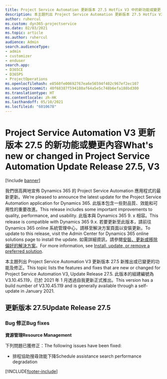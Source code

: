 ```yaml
---
title: Project Service Automation 更新版本 27.5 Hotfix V3 中的新功能或變更
description: 本主題列出 Project Service Automation 更新版本 27.5 Hotfix V3 提供的功能和修正。
author: ruhercul
ms.custom: dyn365-projectservice
ms.date: 02/03/2021
ms.topic: article
ms.author: ruhercul
audience: Admin
search.audienceType:
- admin
- customizer
- enduser
search.app:
- D365CE
- D365PS
- ProjectOperations
ms.openlocfilehash: e8560fe00692767ea6e56594f402c967ef2ec107
ms.sourcegitcommit: 40f68387f594180af64a5e5c748b6efa188bd300
ms.translationtype: HT
ms.contentlocale: zh-HK
ms.lasthandoff: 05/10/2021
ms.locfileid: "6010678"
---
```

# <a name="whats-new-or-changed-in-project-service-automation-update-release-275-v3"></a><span data-ttu-id="80289-103">Project Service Automation V3 更新版本 27.5 的新功能或變更內容</span><span class="sxs-lookup"><span data-stu-id="80289-103">What's new or changed in Project Service Automation Update Release 27.5, V3</span></span>

[!include [banner](../includes/psa-now-project-operations.md)]

<span data-ttu-id="80289-104">我們很高興地宣佈 Dynamics 365 的 Project Service Automation 應用程式的最新更新。</span><span class="sxs-lookup"><span data-stu-id="80289-104">We’re pleased to announce the latest update for the Project Service Automation application for Dynamics 365.</span></span> <span data-ttu-id="80289-105">此版本包含一些對品質、效能和可用性的重要改進。</span><span class="sxs-lookup"><span data-stu-id="80289-105">This release includes some important improvements to quality, performance, and usability.</span></span> <span data-ttu-id="80289-106">此版本與 Dynamics 365 9. x 相容。</span><span class="sxs-lookup"><span data-stu-id="80289-106">This release is compatible with Dynamics 365 9.x.</span></span> <span data-ttu-id="80289-107">若要更新至此版本，請前往 Dynamics 365 online 系統管理中心，請移至解決方案頁面以安裝更新。</span><span class="sxs-lookup"><span data-stu-id="80289-107">To update to this release, visit the Admin Center for Dynamics 365 online solutions page to install the update.</span></span> <span data-ttu-id="80289-108">如需詳細資訊，請參閱[安裝、更新或移除偏好的解決方案](/power-platform/admin/install-remove-preferred-solution)。</span><span class="sxs-lookup"><span data-stu-id="80289-108">For more information, see [Install, update, or remove a preferred solution](/power-platform/admin/install-remove-preferred-solution).</span></span>

<span data-ttu-id="80289-109">本主題列出 Project Service Automation V3 更新版本 27.5 新推出或已變更的功能及修正。</span><span class="sxs-lookup"><span data-stu-id="80289-109">This topic lists the features and fixes that are new or changed for Project Service Automation V3, Update Release 27.5.</span></span> <span data-ttu-id="80289-110">此版本的組建編號為 V3.10.45.119，已於 2021 年 1 月透過自我更新正式推出。</span><span class="sxs-lookup"><span data-stu-id="80289-110">This version has a build number of V3.10.45.119 and is generally available through a self-update in January 2021.</span></span>

## <a name="update-release-275"></a><span data-ttu-id="80289-111">更新版本 27.5</span><span class="sxs-lookup"><span data-stu-id="80289-111">Update Release 27.5</span></span>

### <a name="bug-fixes"></a><span data-ttu-id="80289-112">Bug 修正</span><span class="sxs-lookup"><span data-stu-id="80289-112">Bug fixes</span></span>


<span data-ttu-id="80289-113">**資源管理**</span><span class="sxs-lookup"><span data-stu-id="80289-113">**Resource Management**</span></span>

<span data-ttu-id="80289-114">下列問題已獲修正：</span><span class="sxs-lookup"><span data-stu-id="80289-114">The following issues have been fixed:</span></span>

- <span data-ttu-id="80289-115">排程協助搜尋效能下降</span><span class="sxs-lookup"><span data-stu-id="80289-115">Schedule assistance search performance degradation</span></span>


[!INCLUDE[footer-include](../includes/footer-banner.md)]